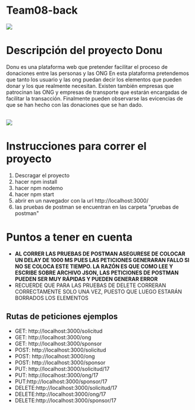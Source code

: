 # Team08-back
<img src="https://ssaenz11.github.io/images/donu.jpg">
<h1>Descripción del proyecto Donu</h1>
<p>Donu es una plataforma web que pretender facilitar el proceso de donaciones entre las personas y las ONG En esta plataforma pretendemos que tanto los usuario y las ong puedan decir los elementos que pueden donar y los que realmente necesitan. Existen también empresas que patrocinan las ONG y empresas de transporte que estarán encargadas de facilitar la transacción. Finalmente pueden observarse las evicencias de que se han hecho con las donaciones que se han dado.</p>
<br>
<img src="https://api.genmymodel.com/projects/_K1b0oD05EemQWcstM2zleA/diagrams/_K1b0oz05EemQWcstM2zleA/svg">

<h1>Instrucciones para correr el proyecto</h1>
<ol>
  <li >Descragar el proyecto </li>
  <li >hacer npm install </li>
  <li >hacer npm nodemo </li>
  <li >hacer npm start </li>
  <li >abrir en un navegador con la url http://localhost:3000/</li>
  <li >las pruebas de postman se encuentran en las carpeta "pruebas de postman"</li>
</ol>
<h1>Puntos a tener en cuenta</h1>
<ul>
  <li value="20"><strong>AL CORRER LAS PRUEBAS DE POSTMAN ASEGURESE DE COLOCAR UN DELAY DE 1000 MS PUES LAS PETICIONES GENERARAN FALLO SI NO SE COLOCA ESTE TIEMPO. LA RAZÓN ES QUE COMO LEE Y ESCRIBE SOBRE ARCHIVO JSON, LAS PETICIONES DE POSTMAN PUEDEN SER MUY RÁPIDAS Y PUEDEN GENERAR ERROR </strong></li>
  <li value="20">RECUERDE QUE PARA LAS PRUEBAS DE DELETE CORRERAN CORRECTAMENTE SOLO UNA VEZ, PUESTO QUE LUEGO ESTARÁN BORRADOS LOS ELEMENTOS</li>
</ul>

<h2>Rutas de peticiones ejemplos</h2>
<ul>
  <li > GET: http://localhost:3000/solicitud</li>
   <li >GET: http://localhost:3000/ong </li>
   <li >GET: http://localhost:3000/sponsor </li>
   <li >POST: http://localhost:3000/solicitud </li>
   <li >POST: http://localhost:3000/ong </li>
   <li >POST: http://localhost:3000/sponsor </li>
   <li >PUT: http://localhost:3000/solicitud/17 </li>
   <li >PUT: http://localhost:3000/ong/17 </li>
   <li >PUT:http://localhost:3000/sponsor/17 </li>
  <li >DELETE:http://localhost:3000/solicitud/17 </li>
  <li >DELETE:http://localhost:3000/ong/17 </li>
  <li >DELETE:http://localhost:3000/sponsor/17 </li>
 
 </ul>


